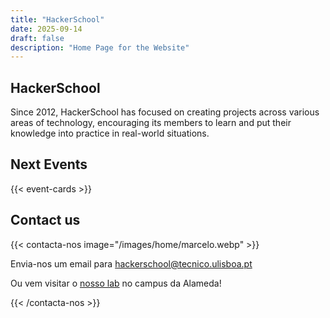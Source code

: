 ```yaml
---
title: "HackerSchool"
date: 2025-09-14
draft: false
description: "Home Page for the Website"
---
```


## HackerSchool

Since 2012, HackerSchool has focused on creating projects across various areas of technology, encouraging its members to learn and put their knowledge into practice in real-world situations.

<!-- Event section here -->
## Next Events

{{< event-cards >}}

## Contact us

{{< contacta-nos image="/images/home/marcelo.webp" >}}

Envia-nos um email para [hackerschool@tecnico.ulisboa.pt](mailto:hackerschool@tecnico.ulisboa.pt)

Ou vem visitar o [nosso lab](https://maps.app.goo.gl/T966C9nUFxdraC9o7) no campus da Alameda!


{{< /contacta-nos >}}


